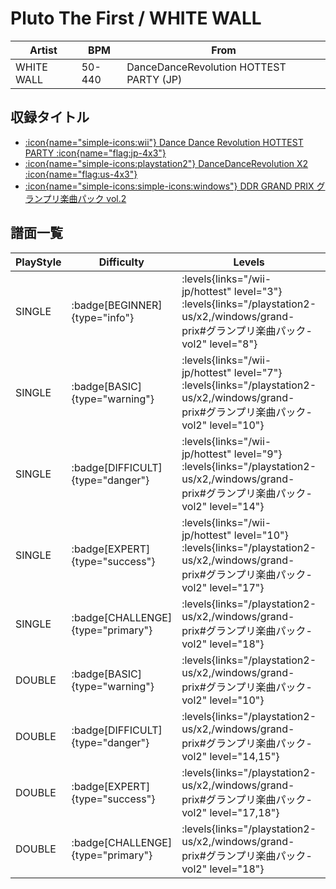 # Pluto The First / WHITE WALL

|Artist|BPM|From|
|------|---|----|
|WHITE WALL|50-440|DanceDanceRevolution HOTTEST PARTY (JP)|

## 収録タイトル

- [:icon{name="simple-icons:wii"} Dance Dance Revolution HOTTEST PARTY :icon{name="flag:jp-4x3"}](/wii-jp/hottest)
- [:icon{name="simple-icons:playstation2"} DanceDanceRevolution X2 :icon{name="flag:us-4x3"}](/playstation2-us/x2)
- [:icon{name="simple-icons:simple-icons:windows"} DDR GRAND PRIX グランプリ楽曲パック vol.2](/windows/grand-prix#グランプリ楽曲パック-vol2)

## 譜面一覧

|PlayStyle|Difficulty|Levels|Notes|Movie|
|---------|----------|------|-----|-----|
|SINGLE| :badge[BEGINNER]{type="info"}| :levels{links="/wii-jp/hottest" level="3"} :levels{links="/playstation2-us/x2,/windows/grand-prix#グランプリ楽曲パック-vol2" level="8"}|117/2||
|SINGLE| :badge[BASIC]{type="warning"}| :levels{links="/wii-jp/hottest" level="7"} :levels{links="/playstation2-us/x2,/windows/grand-prix#グランプリ楽曲パック-vol2" level="10"}|201/20||
|SINGLE| :badge[DIFFICULT]{type="danger"}| :levels{links="/wii-jp/hottest" level="9"} :levels{links="/playstation2-us/x2,/windows/grand-prix#グランプリ楽曲パック-vol2" level="14"}|395/11||
|SINGLE| :badge[EXPERT]{type="success"}| :levels{links="/wii-jp/hottest" level="10"} :levels{links="/playstation2-us/x2,/windows/grand-prix#グランプリ楽曲パック-vol2" level="17"}|525/2||
|SINGLE| :badge[CHALLENGE]{type="primary"}| :levels{links="/playstation2-us/x2,/windows/grand-prix#グランプリ楽曲パック-vol2" level="18"}|481/2(57)||
|DOUBLE| :badge[BASIC]{type="warning"}| :levels{links="/playstation2-us/x2,/windows/grand-prix#グランプリ楽曲パック-vol2" level="10"}|211/2||
|DOUBLE| :badge[DIFFICULT]{type="danger"}| :levels{links="/playstation2-us/x2,/windows/grand-prix#グランプリ楽曲パック-vol2" level="14,15"}|390/2||
|DOUBLE| :badge[EXPERT]{type="success"}| :levels{links="/playstation2-us/x2,/windows/grand-prix#グランプリ楽曲パック-vol2" level="17,18"}|521/5||
|DOUBLE| :badge[CHALLENGE]{type="primary"}| :levels{links="/playstation2-us/x2,/windows/grand-prix#グランプリ楽曲パック-vol2" level="18"}|481/5(48)||
